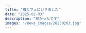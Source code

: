 ```yaml
---
title: "猫カフェにいきました"
date: "2025-02-03"
description: "寒かったです"
images: "/news_images/20250203.jpg"
---
```


